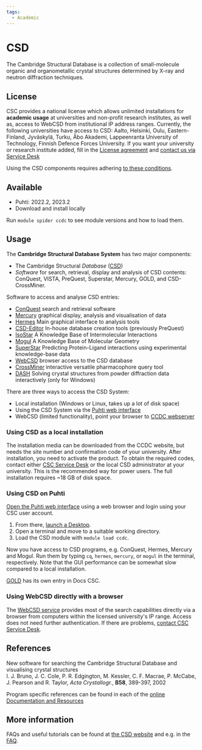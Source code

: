 ```yaml
---
tags:
  - Academic
---
```


# CSD

The Cambridge Structural Database is a collection of small-molecule
organic and organometallic crystal structures determined by X-ray and
neutron diffraction techniques.

## License

CSC provides a national license
which allows unlimited installations for **academic usage** at universities
and non-profit research institutes, as well as,
access to WebCSD from institutional IP address ranges. Currently, the
following universities have access to CSD: Aalto, Helsinki, Oulu,
Eastern-Finland, Jyväskylä, Turku, Åbo Akademi, Lappeenranta University
of Technology, Finnish Defence Forces University. If you want your
university or research institute added, fill in the 
[License agreement](../img/CSDLicenseAgreementTemplateNAC.pdf) 
and [contact us via Service Desk](../support/contact.md)

Using the CSD components requires adhering
[to these conditions](../img/CSDLicenseAgreementTemplateNAC.pdf).

## Available

- Puhti: 2022.2, 2023.2
- Download and install locally

Run `module spider ccdc` to see module versions and how to load them.

## Usage

The **Cambridge Structural Database System** has two major components:

- The Cambridge Structural *Database* ([CSD])
- *Software* for search, retrieval, display and analysis of CSD
  contents: ConQuest, VISTA, PreQuest, Superstar, Mercury, GOLD, and
  CSD-CrossMiner.

Software to access and analyse CSD entries:

- [ConQuest] search and retrieval software
- [Mercury] graphical display, analysis and visualisation of data
- [Hermes] Main graphical interface to analysis tools
- [CSD-Editor] In-house database creation tools (previously PreQuest)
- [IsoStar] A Knowledge Base of Intermolecular Interactions
- [Mogul] A Knowledge Base of Molecular Geometry
- [SuperStar] Predicting Protein-Ligand interactions using experimental knowledge-base data
- [WebCSD] browser access to the CSD database
- [CrossMiner] interactive versatile pharmacophore query tool
- [DASH] Solving crystal structures from powder diffraction data interactively (only for Windows)

There are three ways to access the CSD System:

- Local installation (Windows or Linux, takes up a lot of disk space)
- Using the CSD System via the [Puhti web interface](../computing/webinterface/index.md)
- WebCSD (limited functionality), point your browser to
  [CCDC webserver](http://webcsd.ccdc.cam.ac.uk/)

### Using CSD as a local installation

The installation media can be downloaded from the CCDC website, but
needs the site number and confirmation code of your university. After
installation, you need to activate the product. To obtain the required
codes, contact either [CSC Service Desk](../support/contact.md)
or the local CSD administrator at your university. This is the
recommended way for power users. The full installation requires ~18 GB of disk space.

### Using CSD on Puhti

[Open the Puhti web interface](https://puhti.csc.fi/) using a web browser and login
using your CSC user account.

1. From there, [launch a Desktop](../computing/webinterface/desktop.md#launching).
2. Open a terminal and move to a suitable working directory.
3. Load the CSD module with `module load ccdc`.

Now you have access to CSD programs, e.g. ConQuest, Hermes, Mercury and Mogul. Run them
by typing `cq`, `hermes`, `mercury`, or `mogul` in the terminal, respectively. Note that
the GUI performance can be somewhat slow compared to a local installation.

[GOLD](gold.md) has its own entry in Docs CSC.

### Using WebCSD directly with a browser

The [WebCSD service](https://www.ccdc.cam.ac.uk/structures) 
provides most of the search capabilities directly via a browser from
computers within the licensed university's IP range. Access does not need
further authentication. If there are problems, [contact CSC
Service Desk](../support/contact.md).

## References

New software for searching the Cambridge Structural Database and
visualising crystal structures  
I. J. Bruno, J. C. Cole, P. R. Edgington, M. Kessler, C. F. Macrae, P.
McCabe, J. Pearson and R. Taylor, *Acta Crystallogr.*, **B58**, 389-397,
2002

Program specific references can be found in each of the
[online Documentation and Resources](https://www.ccdc.cam.ac.uk/support-and-resources/ccdcresources/)

## More information

FAQs and useful tutorials can be found at
[the CSD website](https://www.ccdc.cam.ac.uk/support-and-resources) and e.g. in the
[FAQ](https://www.ccdc.cam.ac.uk/support-and-resources/Support/search?c=Product+Reference).

  [CSD]: https://www.ccdc.cam.ac.uk/solutions/software/csd/
  [License agreement]: https://research.csc.fi/documents/48467/73370/CCDC+License+Agreement+Template.pdf/bea49ea1-a6ee-4e7e-94d3-9b7ef8e3a361
  [ConQuest]: https://www.ccdc.cam.ac.uk/solutions/software/conquest/
  [Mercury]: https://www.ccdc.cam.ac.uk/solutions/software/mercury/
  [Hermes]: https://www.ccdc.cam.ac.uk/solutions/software/hermes/
  [CSD-Editor]: https://www.ccdc.cam.ac.uk/solutions/software/csd-editor/
  [IsoStar]: https://www.ccdc.cam.ac.uk/solutions/software/isostar/
  [Mogul]: https://www.ccdc.cam.ac.uk/solutions/software/mogul/
  [SuperStar]: https://www.ccdc.cam.ac.uk/solutions/software/superstar/
  [WebCSD]: https://www.ccdc.cam.ac.uk/solutions/software/webcsd/
  [CrossMiner]: https://www.ccdc.cam.ac.uk/solutions/software/csd-crossminer/
  [DASH]: https://www.ccdc.cam.ac.uk/open-source-products/dash-software/
